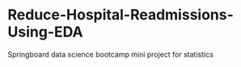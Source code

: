 # Reduce-Hospital-Readmissions-Using-EDA
Springboard data science bootcamp mini project for statistics
